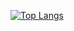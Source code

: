 [![Top Langs](https://github-readme-stats.vercel.app/api/top-langs/?username=hemanthbd&theme=midnight-purple&text_color=863ade&hide_border=True&title_color=e3b312&custom_title=Languages&nbsp;I&nbsp;love&nbsp;apparently!&hide=Assembly,Batchfile,Java)](https://github.com/hemanthbd/Interesting)
